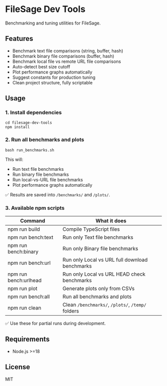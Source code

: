 # FileSage Dev Tools

Benchmarking and tuning utilities for FileSage.

## Features

- Benchmark text file comparisons (string, buffer, hash)
- Benchmark binary file comparisons (buffer, hash)
- Benchmark local file vs remote URL file comparisons
- Auto-detect best size cutoff
- Plot performance graphs automatically
- Suggest constants for production tuning
- Clean project structure, fully scriptable

## Usage

### 1. Install dependencies

```
cd filesage-dev-tools
npm install
```

### 2. Run all benchmarks and plots

`bash run_benchmarks.sh`

This will:
- Run text file benchmarks
- Run binary file benchmarks
- Run local-vs-URL file benchmarks
- Plot performance graphs automatically

✅ Results are saved into `/benchmarks/` and `/plots/`.

### 3. Available npm scripts

Command               | What it does
----------------------|------------------------
npm run build         | Compile TypeScript files
npm run bench:text    | Run only Text file benchmarks
npm run bench:binary  | Run only Binary file benchmarks
npm run bench:url     | Run only Local vs URL full download benchmarks
npm run bench:urlhead | Run only Local vs URL HEAD check benchmarks
npm run plot          | Generate plots only from CSVs
npm run bench:all     | Run all benchmarks and plots
npm run clean         | Clean `/benchmarks/`, `/plots/`, `/temp/` folders

✅ Use these for partial runs during development.

## Requirements

- Node.js >=18

## License

MIT
